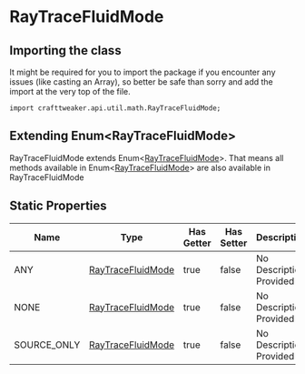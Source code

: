 # RayTraceFluidMode

## Importing the class

It might be required for you to import the package if you encounter any issues (like casting an Array), so better be safe than sorry and add the import at the very top of the file.
```zenscript
import crafttweaker.api.util.math.RayTraceFluidMode;
```


## Extending Enum&lt;RayTraceFluidMode&gt;

RayTraceFluidMode extends Enum&lt;[RayTraceFluidMode](/vanilla/api/util/math/RayTraceFluidMode)&gt;. That means all methods available in Enum&lt;[RayTraceFluidMode](/vanilla/api/util/math/RayTraceFluidMode)&gt; are also available in RayTraceFluidMode

## Static Properties

| Name | Type | Has Getter | Has Setter | Description |
|------|------|------------|------------|-------------|
| ANY | [RayTraceFluidMode](/vanilla/api/util/math/RayTraceFluidMode) | true | false | No Description Provided |
| NONE | [RayTraceFluidMode](/vanilla/api/util/math/RayTraceFluidMode) | true | false | No Description Provided |
| SOURCE_ONLY | [RayTraceFluidMode](/vanilla/api/util/math/RayTraceFluidMode) | true | false | No Description Provided |

